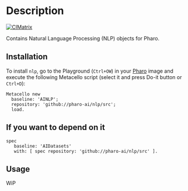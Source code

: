 # Description
[![CIMatrix](https://github.com/pharo-ai/Datasets/actions/workflows/cimatrix.yml/badge.svg)](https://github.com/pharo-ai/Datasets/actions/workflows/cimatrix.yml)

Contains Natural Language Processing (NLP) objects for Pharo.

## Installation

To install `nlp`, go to the Playground (`Ctrl+OW`) in your [Pharo](https://pharo.org/) image and execute the following Metacello script (select it and press Do-it button or `Ctrl+D`):

```smalltalk
Metacello new
  baseline: 'AINLP';
  repository: 'github://pharo-ai/nlp/src';
  load.
```

## If you want to depend on it

```smalltalk
spec 
   baseline: 'AIDatasets' 
   with: [ spec repository: 'github://pharo-ai/nlp/src' ].
```

## Usage

WiP
